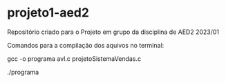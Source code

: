# projeto1-aed2
Repositório criado para o Projeto em grupo da disciplina de AED2 2023/01

Comandos para a compilação dos aquivos no terminal:

gcc -o programa avl.c projetoSistemaVendas.c

./programa
